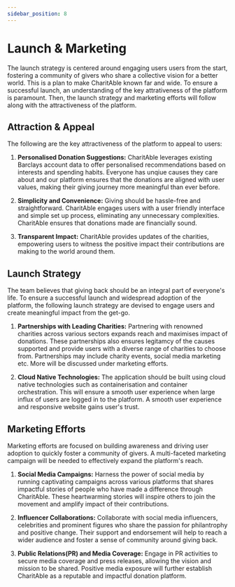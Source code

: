 ```yaml
---
sidebar_position: 8
---
```


# Launch & Marketing
The launch strategy is centered around engaging users users from the start, fostering a community of givers who share a collective vision for a better world. This is a plan to make CharitAble known far and wide. To ensure a successful launch, an understanding of the key attrativeness of the platform is paramount. Then, the launch strategy and marketing efforts will follow along with the attractiveness of the platform.

## Attraction & Appeal
The following are the key attractiveness of the platform to appeal to users:
1. **Personalised Donation Suggestions:** CharitAble leverages existing Barclays account data to offer personalised recommendations based on interests and spending habits. Everyone has unqiue causes they care about and our platform ensures that the donations are aligned with user values, making their giving journey more meaningful than ever before.

2. **Simplicity and Convenience:** Giving should be hassle-free and straightforward. CharitAble engages users with a user friendly interface and simple set up process, eliminating any unnecessary complexities. CharitAble ensures that donations made are financially sound. 

3. **Transparent Impact:** CharitAble provides updates of the charities, empowering users to witness the positive impact their contributions are making to the world around them. 

## Launch Strategy
The team believes that giving back should be an integral part of everyone's life. To ensure a successful launch and widespread adoption of the platform, the following launch strategy are devised to engage users and create meaningful impact from the get-go.
1. **Partnerships with Leading Charities:** Partnering with renowned charities across various sectors expands reach and maximises impact of donations. These partnerships also ensures legitamcy of the causes supported and provide users with a diverse range of charities to choose from. Partnerships may include charity events, social media marketing etc. More will be discussed under marketing efforts.

2. **Cloud Native Technologies:** The application should be built using cloud native technologies such as containerisation and container orchestration. This will ensure a smooth user experience when large influx of users are logged in to the platform. A smooth user experience and responsive website gains user's trust.

## Marketing Efforts
Marketing efforts are focused on building awareness and driving user adoption to quickly foster a community of givers. A multi-faceted marketing campaign will be needed to effectively expand the platform's reach.

1. **Social Media Campaigns:** Harness the power of social media by running captivating campaigns across various platforms that shares impactful stories of people who have made a difference through CharitAble. These heartwarming stories will inspire others to join the movement and amplify impact of their contributions.

2. **Influencer Collaborations:** Collaborate with social media influencers, celebrities and prominent figures who share the passion for philantrophy and positive change. Their support and endorsement will help to reach a wider audience and foster a sense of community around giving back.

3. **Public Relations(PR) and Media Coverage:** Engage in PR activities to secure media coverage and press releases, allowing the vision and mission to be shared. Positive media exposure will further establish CharitAble as a reputable and impactful donation platform.
